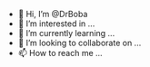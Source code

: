 - 👋 Hi, I’m @DrBoba
- 👀 I’m interested in ...
- 🌱 I’m currently learning ...
- 💞️ I’m looking to collaborate on ...
- 📫 How to reach me ...

<!---
DrBoba/DrBoba is a ✨ special ✨ repository because its `README.md` (this file) appears on your GitHub profile.
You can click the Preview link to take a look at your changes.
--->
